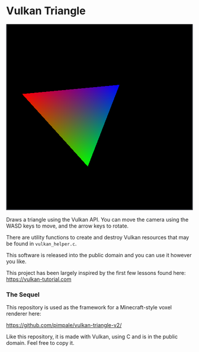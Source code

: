 # Vulkan Triangle

![Triangle Screenshot](./screenshots/1.png)

Draws a triangle using the Vulkan API.
You can move the camera using the WASD keys to move, and the arrow keys to rotate.

There are utility functions to create and destroy Vulkan resources that may be found in `vulkan_helper.c`.

This software is released into the public domain and you can use it however you like.

This project has been largely inspired by the first few lessons found here:
<https://vulkan-tutorial.com>


### The Sequel

This repository is used as the framework for a Minecraft-style voxel renderer here:

<https://github.com/pimpale/vulkan-triangle-v2/>

Like this repository, it is made with Vulkan, using C and is in the public domain.
Feel free to copy it.
